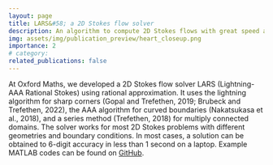 ```yaml
---
layout: page
title: LARS&#58; a 2D Stokes flow solver
description: An algorithm to compute 2D Stokes flows with great speed and accuracy
img: assets/img/publication_preview/heart_closeup.png
importance: 2
# category:
related_publications: false
---
```


At Oxford Maths, we developed a 2D Stokes flow solver LARS (Lightning-AAA Rational Stokes) using rational approximation. It uses the lightning algorithm for sharp corners (Gopal and Trefethen, 2019; Brubeck and Trefethen, 2022), the AAA algorithm for curved boundaries (Nakatsukasa et al., 2018), and a series method (Trefethen, 2018) for multiply connected domains. The solver works for most 2D Stokes problems with different geometries and boundary conditions. In most cases, a solution can be obtained to 6-digit accuracy in less than 1 second on a laptop. Example MATLAB codes can be found on <a href="https://github.com/YidanXue/LARS">GitHub</a>.